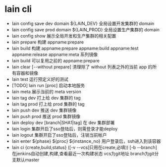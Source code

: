 # lain cli

- lain config save dev domain ${LAIN_DEV} 全局设置开发集群的 domain
- lain config save prod domain ${LAIN_PROD} 全局设置生产集群的 domain
- lain config show 展示全局开发和生产集群的相关配置
- lain prepare 构建 appname:prepare
- lain build 构建 appname:prepare appname:build appname:test appname:release appname:meta 系列镜像
- lain build 可以复用之前的 appname:prepare
- lain clear [--without prepare] 清理除了 without 列表之外的当前 app 的所有容器和镜像
- lain test 运行预定义好的测试
- [TODO] lain run [proc] 启动本地服务
- lain meta 展示当前的 meta version
- lain tag dev 打上给 dev 集群的 tag
- lain tag prod 打上给 prod 集群的 tag
- lain push dev 推送 dev 集群镜像
- lain push prod 推送 prod 集群镜像
- lain deploy dev [branch|SHA1|tag] 在 dev 集群部署
- lain login 集群开启了sso登陆后，则需登录才能deploy
- lain logout 集群开启了sso登陆后，注销当前帐户
- lain enter ${phase} ${proc} ${instance_no} 用户登录后，ssh进入到该容器
- lain ci {create,build,status}  ([-v --vcs]只用在create,必填)) [-b --branch]   在jenkins自动创建,构建,查看最近一次构建状态 vcs为git地址 branch为git分支默认master
